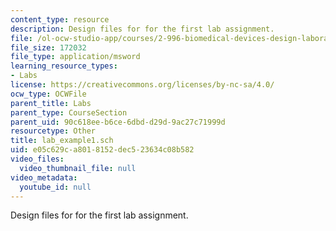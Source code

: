 ```yaml
---
content_type: resource
description: Design files for for the first lab assignment.
file: /ol-ocw-studio-app/courses/2-996-biomedical-devices-design-laboratory-fall-2007/e05c629ca8018152dec523634c08b582_lab_example1.sch
file_size: 172032
file_type: application/msword
learning_resource_types:
- Labs
license: https://creativecommons.org/licenses/by-nc-sa/4.0/
ocw_type: OCWFile
parent_title: Labs
parent_type: CourseSection
parent_uid: 90c618ee-b6ce-6dbd-d29d-9ac27c71999d
resourcetype: Other
title: lab_example1.sch
uid: e05c629c-a801-8152-dec5-23634c08b582
video_files:
  video_thumbnail_file: null
video_metadata:
  youtube_id: null
---
```

Design files for for the first lab assignment.